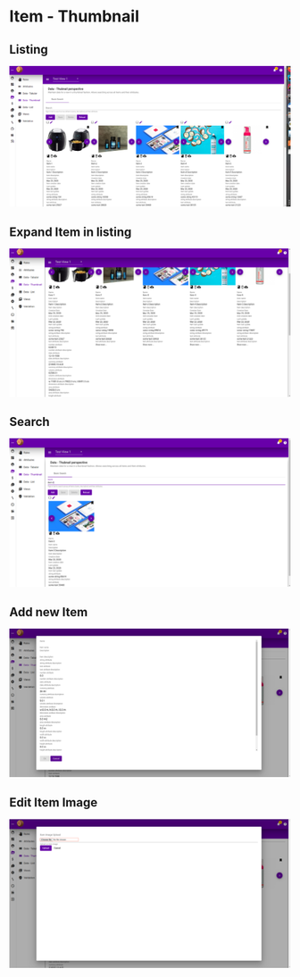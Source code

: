 # Item - Thumbnail

## Listing

![](../.gitbook/assets/item-thumbnail-list.png)

## Expand Item in listing

![](../.gitbook/assets/item-thumbnail-expand-item.png)

## Search

![](../.gitbook/assets/item-thumbnail-search.png)

## Add new Item

![](../.gitbook/assets/item-thumbnail-add-attribute.png)

## Edit Item Image

![](../.gitbook/assets/item-thumbnail-edit-item-image.png)

